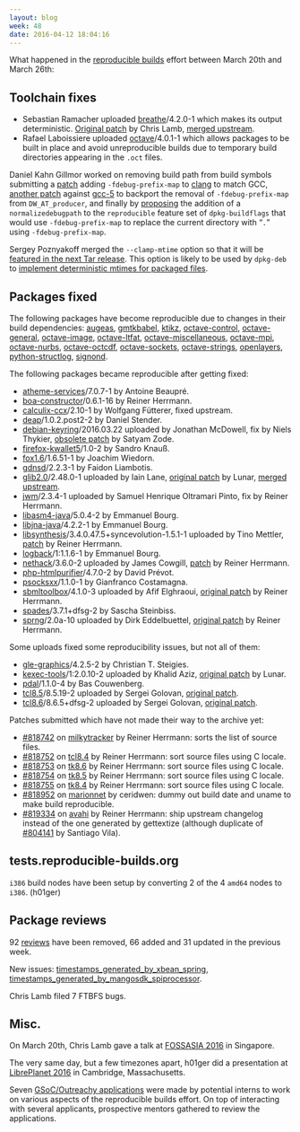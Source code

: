 ```yaml
---
layout: blog
week: 48
date: 2016-04-12 18:04:16
---
```


What happened in the [reproducible
builds](https://wiki.debian.org/ReproducibleBuilds) effort between March 20th and March 26th:

Toolchain fixes
---------------

 * Sebastian Ramacher uploaded [breathe](https://tracker.debian.org/breathe)/4.2.0-1 which makes its output deterministic. [Original patch](https://bugs.debian.org/809186) by Chris Lamb, [merged upstream](https://github.com/michaeljones/breathe/pull/235).
 * Rafael Laboissiere uploaded [octave](https://tracker.debian.org/octave)/4.0.1-1 which allows packages to be built in place and avoid unreproducible builds due to temporary build directories appearing in the `.oct` files.

Daniel Kahn Gillmor worked on removing build path from build symbols submitting a [patch](https://bugs.debian.org/819185) adding `-fdebug-prefix-map` to [clang](https://tracker.debian.org/clang) to match GCC, [another patch](https://bugs.debian.org/819176) against [gcc-5](https://tracker.debian.org/gcc-5) to backport the removal of `-fdebug-prefix-map` from `DW_AT_producer`, and finally by [proposing](https://bugs.debian.org/819194) the addition of a `normalizedebugpath` to the `reproducible` feature set of `dpkg-buildflags` that would use `-fdebug-prefix-map` to replace the current directory with “`.`” using `-fdebug-prefix-map`.

Sergey Poznyakoff merged the `--clamp-mtime` option so that it will be [featured in the next Tar release](https://bugs.debian.org/816072#14). This option is likely to be used by `dpkg-deb` to [implement deterministic mtimes for packaged files](https://bugs.debian.org/759886).

Packages fixed
--------------

The following packages have become reproducible due to changes in their
build dependencies:
[augeas](https://tracker.debian.org/augeas),
[gmtkbabel](https://tracker.debian.org/gmtkbabel),
[ktikz](https://tracker.debian.org/ktikz),
[octave-control](https://tracker.debian.org/octave-control),
[octave-general](https://tracker.debian.org/octave-general),
[octave-image](https://tracker.debian.org/octave-image),
[octave-ltfat](https://tracker.debian.org/octave-ltfat),
[octave-miscellaneous](https://tracker.debian.org/octave-miscellaneous),
[octave-mpi](https://tracker.debian.org/octave-mpi),
[octave-nurbs](https://tracker.debian.org/octave-nurbs),
[octave-octcdf](https://tracker.debian.org/octave-octcdf),
[octave-sockets](https://tracker.debian.org/octave-sockets),
[octave-strings](https://tracker.debian.org/octave-strings),
[openlayers](https://tracker.debian.org/openlayers),
[python-structlog](https://tracker.debian.org/python-structlog),
[signond](https://tracker.debian.org/signond).

The following packages became reproducible after getting fixed:

 * [atheme-services](https://tracker.debian.org/atheme-services)/7.0.7-1 by Antoine Beaupré.
 * [boa-constructor](https://tracker.debian.org/boa-constructor)/0.6.1-16 by Reiner Herrmann.
 * [calculix-ccx](https://tracker.debian.org/calculix-ccx)/2.10-1 by Wolfgang Fütterer, fixed upstream.
 * [deap](https://tracker.debian.org/deap)/1.0.2.post2-2 by Daniel Stender.
 * [debian-keyring](https://tracker.debian.org/debian-keyring)/2016.03.22 uploaded by Jonathan McDowell, fix by Niels Thykier, [obsolete patch](https://bugs.debian.org/818111) by Satyam Zode.
 * [firefox-kwallet5](https://tracker.debian.org/firefox-kwallet5)/1.0-2 by Sandro Knauß.
 * [fox1.6](https://tracker.debian.org/fox1.6)/1.6.51-1 by Joachim Wiedorn.
 * [gdnsd](https://tracker.debian.org/gdnsd)/2.2.3-1 by Faidon Liambotis.
 * [glib2.0](https://tracker.debian.org/glib2.0)/2.48.0-1 uploaded by Iain Lane, [original patch](https://bugs.debian.org/812876) by Lunar, [merged upstream](https://bugzilla.gnome.org/show_bug.cgi?id=763617).
 * [jwm](https://tracker.debian.org/jwm)/2.3.4-1 uploaded by Samuel Henrique Oltramari Pinto, fix by Reiner Herrmann.
 * [libasm4-java](https://tracker.debian.org/libasm4-java)/5.0.4-2 by Emmanuel Bourg.
 * [libjna-java](https://tracker.debian.org/libjna-java)/4.2.2-1 by Emmanuel Bourg.
 * [libsynthesis](https://tracker.debian.org/libsynthesis)/3.4.0.47.5+syncevolution-1.5.1-1 uploaded by Tino Mettler, [patch](https://bugs.debian.org/792856) by Reiner Herrmann.
 * [logback](https://tracker.debian.org/logback)/1:1.1.6-1 by Emmanuel Bourg.
 * [nethack](https://tracker.debian.org/nethack)/3.6.0-2 uploaded by James Cowgill, [patch](https://bugs.debian.org/818128) by Reiner Herrmann.
 * [php-htmlpurifier](https://tracker.debian.org/php-htmlpurifier)/4.7.0-2 by David Prévot.
 * [psocksxx](https://tracker.debian.org/psocksxx)/1.1.0-1 by Gianfranco Costamagna.
 * [sbmltoolbox](https://tracker.debian.org/sbmltoolbox)/4.1.0-3 uploaded by Afif Elghraoui, [original patch](https://bugs.debian.org/819263) by Reiner Herrmann.
 * [spades](https://tracker.debian.org/spades)/3.7.1+dfsg-2 by Sascha Steinbiss.
 * [sprng](https://tracker.debian.org/sprng)/2.0a-10 uploaded by Dirk Eddelbuettel, [original patch](https://bugs.debian.org/818762) by Reiner Herrmann.

Some uploads fixed some reproducibility issues, but not all of them:

 * [gle-graphics](https://tracker.debian.org/gle-graphics)/4.2.5-2 by Christian T. Steigies.
 * [kexec-tools](https://tracker.debian.org/kexec-tools)/1:2.0.10-2 uploaded by Khalid Aziz, [original patch](https://bugs.debian.org/783239) by Lunar.
 * [pdal](https://tracker.debian.org/pdal)/1.1.0-4 by Bas Couwenberg.
 * [tcl8.5](https://tracker.debian.org/tcl8.5)/8.5.19-2 uploaded by Sergei Golovan, [original patch](https://bugs.debian.org/818751).
 * [tcl8.6](https://tracker.debian.org/tcl8.6)/8.6.5+dfsg-2 uploaded by Sergei Golovan, [original patch](https://bugs.debian.org/818750).

Patches submitted which have not made their way to the archive yet:

 * [#818742](https://bugs.debian.org/818742) on [milkytracker](https://tracker.debian.org/milkytracker) by Reiner Herrmann: sorts the list of source files.
 * [#818752](https://bugs.debian.org/818752) on [tcl8.4](https://tracker.debian.org/tcl8.4) by Reiner Herrmann: sort source files using C locale.
 * [#818753](https://bugs.debian.org/818753) on [tk8.6](https://tracker.debian.org/tk8.6) by Reiner Herrmann: sort source files using C locale.
 * [#818754](https://bugs.debian.org/818754) on [tk8.5](https://tracker.debian.org/tk8.5) by Reiner Herrmann: sort source files using C locale.
 * [#818755](https://bugs.debian.org/818755) on [tk8.4](https://tracker.debian.org/tk8.4) by Reiner Herrmann: sort source files using C locale.
 * [#818952](https://bugs.debian.org/818952) on [marionnet](https://tracker.debian.org/marionnet) by ceridwen: dummy out build date and uname to make build reproducible.
 * [#819334](https://bugs.debian.org/819334) on [avahi](https://tracker.debian.org/avahi) by Reiner Herrmann: ship upstream changelog instead of the one generated by gettextize (although duplicate of [#804141](https://bugs.debian.org/804141) by Santiago Vila).

tests.reproducible-builds.org
-----------------------------

`i386` build nodes have been setup by converting 2 of the 4 `amd64` nodes to `i386`. (h01ger)

Package reviews
---------------

92 [reviews](https://reproducible.debian.net/unstable/amd64/index_notes.html) have been removed, 66 added and 31 updated in the previous week.

New issues: [timestamps_generated_by_xbean_spring](https://reproducible.debian.net/issues/unstable/timestamps_generated_by_xbean_spring_issue.html), [timestamps_generated_by_mangosdk_spiprocessor](https://reproducible.debian.net/issues/unstable/timestamps_generated_by_mangosdk_spiprocessor_issue.html).

Chris Lamb filed 7 FTBFS bugs.

Misc.
-----

On March 20th, Chris Lamb gave a talk at [FOSSASIA 2016](https://2016.fossasia.org/schedule/) in Singapore.

The very same day, but a few timezones apart, h01ger did a presentation at [LibrePlanet 2016](https://www.libreplanet.org/2016/program/) in Cambridge, Massachusetts.

Seven [GSoC/Outreachy applications](https://wiki.debian.org/SummerOfCode2016) were made by potential interns to work on various aspects of the reproducible builds effort. On top of interacting with several applicants, prospective mentors gathered to review the applications.
